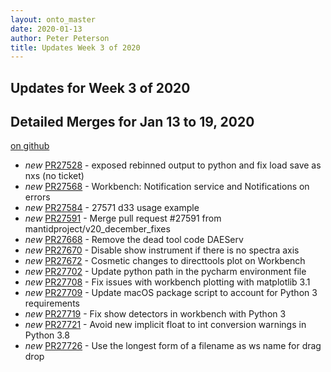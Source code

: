 ```yaml
---
layout: onto_master
date: 2020-01-13
author: Peter Peterson
title: Updates Week 3 of 2020
---
```

Updates for Week 3 of 2020
--------------------------

Detailed Merges for Jan 13 to 19, 2020
--------------------------------------
[on github](https://github.com/mantidproject/mantid/pulls?q=is%3Apr+merged%3A2020-01-14..2020-01-19)

* *new* [PR27528](https://github.com/mantidproject/mantid/pull/27528) - exposed rebinned output to python and fix load save as nxs (no ticket)
* *new* [PR27568](https://github.com/mantidproject/mantid/pull/27568) - Workbench: Notification service and Notifications on errors
* *new* [PR27584](https://github.com/mantidproject/mantid/pull/27584) - 27571 d33 usage example
* *new* [PR27591](https://github.com/mantidproject/mantid/pull/27591) - Merge pull request #27591 from mantidproject/v20_december_fixes
* *new* [PR27668](https://github.com/mantidproject/mantid/pull/27668) - Remove the dead tool code DAEServ
* *new* [PR27670](https://github.com/mantidproject/mantid/pull/27670) - Disable show instrument if there is no spectra axis
* *new* [PR27672](https://github.com/mantidproject/mantid/pull/27672) - Cosmetic changes to directtools plot on Workbench
* *new* [PR27702](https://github.com/mantidproject/mantid/pull/27702) - Update python path in the pycharm environment file
* *new* [PR27708](https://github.com/mantidproject/mantid/pull/27708) - Fix issues with workbench plotting with matplotlib 3.1
* *new* [PR27709](https://github.com/mantidproject/mantid/pull/27709) - Update macOS package script to account for Python 3 requirements
* *new* [PR27719](https://github.com/mantidproject/mantid/pull/27719) - Fix show detectors in workbench with Python 3
* *new* [PR27721](https://github.com/mantidproject/mantid/pull/27721) - Avoid new implicit float to int conversion warnings in Python 3.8
* *new* [PR27726](https://github.com/mantidproject/mantid/pull/27726) - Use the longest form of a filename as ws name for drag drop
